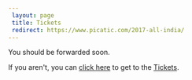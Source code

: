 ```yaml
---
 layout: page
 title: Tickets
 redirect: https://www.picatic.com/2017-all-india/
---
```


You should be forwarded soon.

If you aren't, you can [click here][1] to get to the [Tickets][1].

[1]: https://www.picatic.com/2017-all-india/
